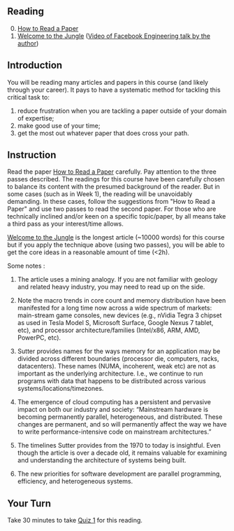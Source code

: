 ## Reading
0. [How to Read a Paper](https://web.stanford.edu/class/ee384m/Handouts/HowtoReadPaper.pdf)
1. [Welcome to the Jungle](https://herbsutter.com/welcome-to-the-jungle/) ([Video of Facebook Engineering talk by the author](https://www.facebook.com/Engineering/videos/herb-sutter-welcome-to-the-jungle/10151029515183109/))

## Introduction
   You will be reading many articles and papers in this course (and likely through your career). It pays to 
   have a systematic method for tackling this critical task to:
   1. reduce frustration when you are tackling a paper outside of your domain of expertise;
   2. make good use of your time;
   3. get the most out whatever paper that does cross your path.

## Instruction
   Read the paper [How to Read a Paper](https://web.stanford.edu/class/ee384m/Handouts/HowtoReadPaper.pdf) carefully. Pay attention to the three passes described. 
   The readings for this course have been carefully chosen to balance its content with the presumed background of the reader. But in some cases (such as in Week 1), the reading will be unavoidably demanding. In these cases, follow the suggestions from "How to Read a Paper" and use two passes to read the second paper. For those who are technically inclined and/or keen on a specific topic/paper, by all means take a third pass as your interest/time allows.

   [Welcome to the Jungle](https://herbsutter.com/welcome-to-the-jungle/) is the longest article (~10000 words) for this course but if you apply the technique above (using two passes), you will be able to get the core ideas in a reasonable amount of time (<2h).

   Some notes :
   1. The article uses a mining analogy. If you are not familiar with geology and related heavy industry, you may need to read up on the side.

   2. Note the macro trends in core count and memory distribution have been manifested for a long time now across a wide spectrum of markets: main-stream game consoles, new devices (e.g., nVidia Tegra 3 chipset as used in Tesla Model S, Microsoft Surface, Google Nexus 7 tablet, etc), and processor architecture/families (Intel/x86, ARM, AMD, PowerPC, etc).

   3. Sutter provides names for the ways memory for an application may be divided across different boundaries (processor die, computers, racks, datacenters). These names (NUMA, incoherent, weak etc) are not as important as the underlying architecture. I.e., we continue to run programs with data that happens to be distributed across various systems/locations/timezones.

   4. The emergence of cloud computing has a persistent and pervasive impact on both our industry and society: “Mainstream hardware is becoming permanently parallel, heterogeneous, and distributed. These changes are permanent, and so will permanently affect the way we have to write performance-intensive code on mainstream architectures.”

   5. The timelines Sutter provides from the 1970 to today is insightful. Even though the article is over a decade old, it remains valuable for examining and understanding the architecture of systems being built. 

   6. The new priorities for software development are parallel programming, efficiency, and heterogeneous systems.

## Your Turn

   Take 30 minutes to take [Quiz 1](https://coursys.sfu.ca/2022sp-cmpt-756-g1/+r1/) for this reading. 
